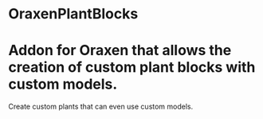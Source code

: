 # OraxenPlantBlocks
Addon for Oraxen that allows the creation of custom plant blocks with custom models.
=======
Create custom plants that can even use custom models.

